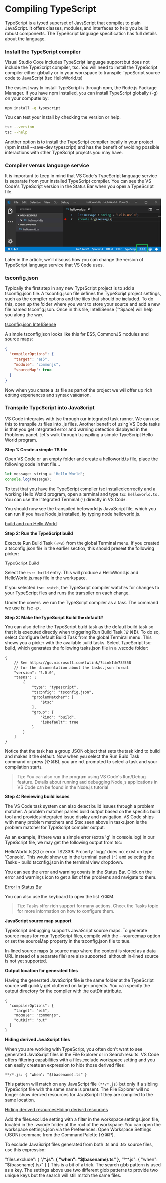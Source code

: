 # Compiling TypeScript

TypeScript is a typed superset of JavaScript that compiles to plain JavaScript. It offers classes, modules, and interfaces to help you build robust components. The TypeScript language specification has full details about the language.

### Install the TypeScript compiler
Visual Studio Code includes TypeScript language support but does not include the TypeScript compiler, tsc. You will need to install the TypeScript compiler either globally or in your workspace to transpile TypeScript source code to JavaScript (tsc HelloWorld.ts).

The easiest way to install TypeScript is through npm, the Node.js Package Manager. If you have npm installed, you can install TypeScript globally (-g) on your computer by:

```bash 
npm install -g typescript
```

You can test your install by checking the version or help.

```bash
tsc --version
tsc --help
```
Another option is to install the TypeScript compiler locally in your project (npm install --save-dev typescript) and has the benefit of avoiding possible interactions with other TypeScript projects you may have.

### Compiler versus language service

It is important to keep in mind that VS Code's TypeScript language service is separate from your installed TypeScript compiler. You can see the VS Code's TypeScript version in the Status Bar when you open a TypeScript file.

![TypeScript version displayed in the Status Bar](./resources/typescript-1.png)

Later in the article, we'll discuss how you can change the version of TypeScript language service that VS Code uses.

### tsconfig.json
Typically the first step in any new TypeScript project is to add a tsconfig.json file. A tsconfig.json file defines the TypeScript project settings, such as the compiler options and the files that should be included. To do this, open up the folder where you want to store your source and add a new file named tsconfig.json. Once in this file, IntelliSense (⌃Space) will help you along the way.

[tsconfig.json IntelliSense](typescript-2.png)

A simple tsconfig.json looks like this for ES5, CommonJS modules and source maps:

```json
{
  "compilerOptions": {
    "target": "es5",
    "module": "commonjs",
    "sourceMap": true
  }
}
```

Now when you create a .ts file as part of the project we will offer up rich editing experiences and syntax validation.

### Transpile TypeScript into JavaScript

VS Code integrates with tsc through our integrated task runner. We can use this to transpile .ts files into .js files. Another benefit of using VS Code tasks is that you get integrated error and warning detection displayed in the Problems panel. Let's walk through transpiling a simple TypeScript Hello World program.

**Step 1: Create a simple TS file**

Open VS Code on an empty folder and create a helloworld.ts file, place the following code in that file...

```js
let message: string = 'Hello World';
console.log(message);
```

To test that you have the TypeScript compiler tsc installed correctly and a working Hello World program, open a terminal and type 
`tsc helloworld.ts.` You can use the Integrated Terminal (`⌃`) directly in VS Code.

You should now see the transpiled helloworld.js JavaScript file, which you can run if you have Node.js installed, by typing node helloworld.js.

[build and run Hello World](typescript-3.png)

**Step 2: Run the TypeScript build**

Execute Run Build Task `(⇧⌘B)` from the global Terminal menu. If you created a tsconfig.json file in the earlier section, this should present the following picker:

[TypeScript Build](typescript-4.png)

Select the `tsc: build` entry. This will produce a HelloWorld.js and HelloWorld.js.map file in the workspace.

If you selected `tsc: watch`, the TypeScript compiler watches for changes to your TypeScript files and runs the transpiler on each change.

Under the covers, we run the TypeScript compiler as a task. The command we use is: tsc -p .

**Step 3: Make the TypeScript Build the default#**

You can also define the TypeScript build task as the default build task so that it is executed directly when triggering Run Build Task (⇧⌘B). To do so, select Configure Default Build Task from the global Terminal menu. This shows you a picker with the available build tasks. Select TypeScript tsc: build, which generates the following tasks.json file in a .vscode folder:

```
{
    // See https://go.microsoft.com/fwlink/?LinkId=733558
    // for the documentation about the tasks.json format
    "version": "2.0.0",
    "tasks": [
        {
            "type": "typescript",
            "tsconfig": "tsconfig.json",
            "problemMatcher": [
                "$tsc"
            ],
            "group": {
                "kind": "build",
                "isDefault": true
            }
        }
    ]
}
```
Notice that the task has a group JSON object that sets the task kind to build and makes it the default. Now when you select the Run Build Task command or press (⇧⌘B), you are not prompted to select a task and your compilation starts.

> Tip: You can also run the program using VS Code's Run/Debug feature. Details about running and debugging Node.js applications in VS Code can be found in the Node.js tutorial

**Step 4: Reviewing build issues**

The VS Code task system can also detect build issues through a problem matcher. A problem matcher parses build output based on the specific build tool and provides integrated issue display and navigation. VS Code ships with many problem matchers and $tsc seen above in tasks.json is the problem matcher for TypeScript compiler output.

As an example, if there was a simple error (extra 'g' in console.log) in our TypeScript file, we may get the following output from tsc:

HelloWorld.ts(3,17): error TS2339: Property 'logg' does not exist on type 'Console'.
This would show up in the terminal panel `(⌃)` and selecting the Tasks - build tsconfig.json in the terminal view dropdown.

You can see the error and warning counts in the Status Bar. Click on the error and warnings icon to get a list of the problems and navigate to them.

[Error in Status Bar](typescript-5.png)

You can also use the keyboard to open the list ⇧⌘M.

>Tip: Tasks offer rich support for many actions. Check the Tasks topic for more information on how to configure them.

**JavaScript source map support**

TypeScript debugging supports JavaScript source maps. To generate source maps for your TypeScript files, compile with the --sourcemap option or set the sourceMap property in the tsconfig.json file to true.

In-lined source maps (a source map where the content is stored as a data URL instead of a separate file) are also supported, although in-lined source is not yet supported.

**Output location for generated files**

Having the generated JavaScript file in the same folder at the TypeScript source will quickly get cluttered on larger projects. You can specify the output directory for the compiler with the outDir attribute.

```jspn
{
  "compilerOptions": {
    "target": "es5",
    "module": "commonjs",
    "outDir": "out"
  }
}
```
**Hiding derived JavaScript files**

When you are working with TypeScript, you often don't want to see generated JavaScript files in the File Explorer or in Search results. VS Code offers filtering capabilities with a files.exclude workspace setting and you can easily create an expression to hide those derived files:

`**/*.js: { "when": "$(basename).ts" }`

This pattern will match on any JavaScript file `(**/*.js)` but only if a sibling TypeScript file with the same name is present. The File Explorer will no longer show derived resources for JavaScript if they are compiled to the same location.

[Hiding derived resourcesHiding derived resources](typescript-6.png)

Add the files.exclude setting with a filter in the workspace settings.json file, located in the .vscode folder at the root of the workspace. You can open the workspace settings.json via the Preferences: Open Workspace Settings (JSON) command from the Command Palette (⇧⌘P).

To exclude JavaScript files generated from both .ts and .tsx source files, use this expression:

"files.exclude": {
    "**/*.js": { "when": "$(basename).ts" },
    "**/**.js": { "when": "$(basename).tsx" }
}
This is a bit of a trick. The search glob pattern is used as a key. The settings above use two different glob patterns to provide two unique keys but the search will still match the same files.

